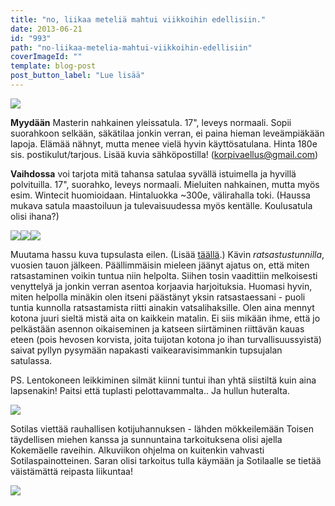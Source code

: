 ```yaml
---
title: "no, liikaa meteliä mahtui viikkoihin edellisiin."
date: 2013-06-21
id: "993"
path: "no-liikaa-metelia-mahtui-viikkoihin-edellisiin"
coverImageId: ""
template: blog-post
post_button_label: "Lue lisää"
---
```


[![](/images/IMG_0176.JPG)](http://1.bp.blogspot.com/-0U2XVIpXYC4/UcPxA8Vmi8I/AAAAAAAAGEM/geOSF58yk9g/s1600/IMG_0176.JPG)

**Myydään** Masterin nahkainen yleissatula. 17", leveys normaali. Sopii suorahkoon selkään, säkätilaa jonkin verran, ei paina hieman leveämpiäkään lapoja. Elämää nähnyt, mutta menee vielä hyvin käyttösatulana. Hinta 180e sis. postikulut/tarjous. Lisää kuvia sähköpostilla! (korpivaellus@gmail.com)

**Vaihdossa** voi tarjota mitä tahansa satulaa syvällä istuimella ja hyvillä polvituilla. 17", suorahko, leveys normaali. Mieluiten nahkainen, mutta myös esim. Wintecit huomioidaan. Hintaluokka ~300e, välirahalla toki. (Haussa mukava satula maastoiluun ja tulevaisuudessa myös kentälle. Koulusatula olisi ihana?)

[![](/images/tupsu14.JPG)](http://2.bp.blogspot.com/-lnSeUByGUkU/UcPxIk6uViI/AAAAAAAAGEY/0RsXcNMSc2g/s1600/tupsu14.JPG)[![](/images/tupsu11.JPG)](http://3.bp.blogspot.com/-lDLh672xIO4/UcPxI3Hn-NI/AAAAAAAAGEc/dUEs_uGpOHI/s1600/tupsu11.JPG)[![](/images/tupsu13.JPG)](http://4.bp.blogspot.com/-z2jKsE-GNhI/UcPxI4FXbOI/AAAAAAAAGEg/ycKhUjLQCNk/s1600/tupsu13.JPG)

Muutama hassu kuva tupsulasta eilen. (Lisää [täällä](http://maisaw.otukset.fi/kuvat/2013/20.6.+Tupsujalat/).) Kävin _ratsastustunnilla_, vuosien tauon jälkeen. Päällimmäisin mieleen jäänyt ajatus on, että miten ratsastaminen voikin tuntua niin helpolta. Siihen tosin vaadittiin melkoisesti venyttelyä ja jonkin verran asentoa korjaavia harjoituksia. Huomasi hyvin, miten helpolla minäkin olen itseni päästänyt yksin ratsastaessani - puoli tuntia kunnolla ratsastamista riitti ainakin vatsalihaksille. Olen aina mennyt kotona juuri sieltä mistä aita on kaikkein matalin. Ei siis mikään ihme, että jo pelkästään asennon oikaiseminen ja katseen siirtäminen riittävän kauas eteen (pois hevosen korvista, joita tuijotan kotona jo ihan turvallisuussyistä) saivat pyllyn pysymään napakasti vaikearavisimmankin tupsujalan satulassa.

PS. Lentokoneen leikkiminen silmät kiinni tuntui ihan yhtä siistiltä kuin aina lapsenakin! Paitsi että tuplasti pelottavammalta.. Ja hullun huteralta.

[![](/images/IMG_0179.JPG)](http://2.bp.blogspot.com/-c73HYsWFCUE/UcPxA7vgj2I/AAAAAAAAGEI/QlpAooJmOgo/s1600/IMG_0179.JPG)

Sotilas viettää rauhallisen kotijuhannuksen - lähden mökkeilemään Toisen täydellisen miehen kanssa ja sunnuntaina tarkoituksena olisi ajella Kokemäelle raveihin. Alkuviikon ohjelma on kuitenkin vahvasti Sotilaspainotteinen. Saran olisi tarkoitus tulla käymään ja Sotilaalle se tietää väistämättä reipasta liikuntaa!

[![](/images/ak.jpg)](http://1.bp.blogspot.com/-6NLXGDRlQug/UcP6zDOHB2I/AAAAAAAAGFA/GAHHTh_WIlA/s1600/ak.jpg)
